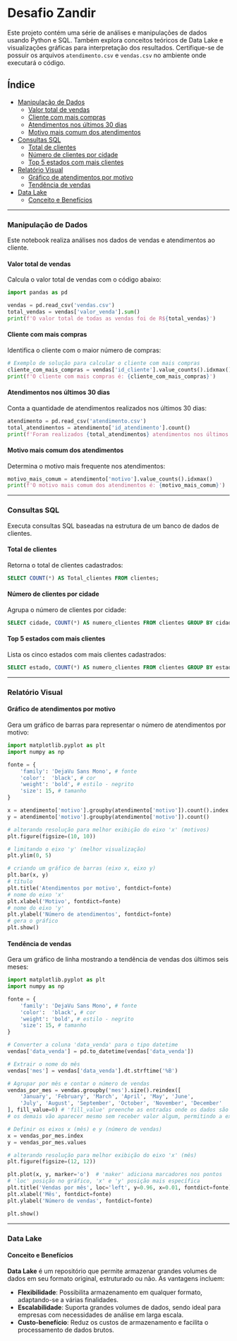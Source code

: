 # Desafio Zandir

Este projeto contém uma série de análises e manipulações de dados usando Python e SQL. Também explora conceitos teóricos de Data Lake e visualizações gráficas para interpretação dos resultados. Certifique-se de possuir os arquivos `atendimento.csv` e `vendas.csv` no ambiente onde executará o código.

## Índice

- [Manipulação de Dados](#manipulação-de-dados)
  - [Valor total de vendas](#valor-total-de-vendas)
  - [Cliente com mais compras](#cliente-com-mais-compras)
  - [Atendimentos nos últimos 30 dias](#atendimentos-nos-últimos-30-dias)
  - [Motivo mais comum dos atendimentos](#motivo-mais-comum-dos-atendimentos)
- [Consultas SQL](#consultas-sql)
  - [Total de clientes](#total-de-clientes)
  - [Número de clientes por cidade](#número-de-clientes-por-cidade)
  - [Top 5 estados com mais clientes](#top-5-estados-com-mais-clientes)
- [Relatório Visual](#relatório-visual)
  - [Gráfico de atendimentos por motivo](#gráfico-de-atendimentos-por-motivo)
  - [Tendência de vendas](#tendência-de-vendas)
- [Data Lake](#data-lake)
  - [Conceito e Benefícios](#conceito-e-benefícios)

---

### Manipulação de Dados

Este notebook realiza análises nos dados de vendas e atendimentos ao cliente.

#### Valor total de vendas

Calcula o valor total de vendas com o código abaixo:

```python
import pandas as pd

vendas = pd.read_csv('vendas.csv')
total_vendas = vendas['valor_venda'].sum()
print(f'O valor total de todas as vendas foi de R${total_vendas}')
```

#### Cliente com mais compras

Identifica o cliente com o maior número de compras:

```python
# Exemplo de solução para calcular o cliente com mais compras
cliente_com_mais_compras = vendas['id_cliente'].value_counts().idxmax()
print(f'O cliente com mais compras é: {cliente_com_mais_compras}')
```

#### Atendimentos nos últimos 30 dias

Conta a quantidade de atendimentos realizados nos últimos 30 dias:

```python
atendimento = pd.read_csv('atendimento.csv')
total_atendimentos = atendimento['id_atendimento'].count()
print(f'Foram realizados {total_atendimentos} atendimentos nos últimos 30 dias.')
```

#### Motivo mais comum dos atendimentos

Determina o motivo mais frequente nos atendimentos:

```python
motivo_mais_comum = atendimento['motivo'].value_counts().idxmax()
print(f'O motivo mais comum dos atendimentos é: {motivo_mais_comum}')
```

---

### Consultas SQL

Executa consultas SQL baseadas na estrutura de um banco de dados de clientes.

#### Total de clientes

Retorna o total de clientes cadastrados:

```sql
SELECT COUNT(*) AS Total_clientes FROM clientes;
```

#### Número de clientes por cidade

Agrupa o número de clientes por cidade:

```sql
SELECT cidade, COUNT(*) AS numero_clientes FROM clientes GROUP BY cidade;
```

#### Top 5 estados com mais clientes

Lista os cinco estados com mais clientes cadastrados:

```sql
SELECT estado, COUNT(*) AS numero_clientes FROM clientes GROUP BY estado ORDER BY numero_clientes DESC LIMIT 5;
```

---

### Relatório Visual

#### Gráfico de atendimentos por motivo

Gera um gráfico de barras para representar o número de atendimentos por motivo:

```python
import matplotlib.pyplot as plt
import numpy as np

fonte = {
    'family': 'DejaVu Sans Mono', # fonte
    'color':  'black', # cor
    'weight': 'bold', # estilo - negrito
    'size': 15, # tamanho
}

x = atendimento['motivo'].groupby(atendimento['motivo']).count().index
y = atendimento['motivo'].groupby(atendimento['motivo']).count()

# alterando resolução para melhor exibição do eixo 'x' (motivos)
plt.figure(figsize=(10, 10))

# limitando o eixo 'y' (melhor visualização)
plt.ylim(0, 5)

# criando um gráfico de barras (eixo x, eixo y)
plt.bar(x, y)
# título
plt.title('Atendimentos por motivo', fontdict=fonte)
# nome do eixo 'x'
plt.xlabel('Motivo', fontdict=fonte)
# nome do eixo 'y'
plt.ylabel('Número de atendimentos', fontdict=fonte)
# gera o gráfico
plt.show()
```

#### Tendência de vendas

Gera um gráfico de linha mostrando a tendência de vendas dos últimos seis meses:

```python
import matplotlib.pyplot as plt
import numpy as np

fonte = {
    'family': 'DejaVu Sans Mono', # fonte
    'color':  'black', # cor
    'weight': 'bold', # estilo - negrito
    'size': 15, # tamanho
}

# Converter a coluna 'data_venda' para o tipo datetime
vendas['data_venda'] = pd.to_datetime(vendas['data_venda'])

# Extrair o nome do mês
vendas['mes'] = vendas['data_venda'].dt.strftime('%B')

# Agrupar por mês e contar o número de vendas
vendas_por_mes = vendas.groupby('mes').size().reindex([
    'January', 'February', 'March', 'April', 'May', 'June',
    'July', 'August', 'September', 'October', 'November', 'December'
], fill_value=0) # 'fill_value' preenche as entradas onde os dados são ausentes, no caso como apenas o mês de setembro possui entrada
# os demais vão aparecer mesmo sem receber valor algum, permitindo a exibição da 'tendência de vendas' de maneria mais clara

# Definir os eixos x (mês) e y (número de vendas)
x = vendas_por_mes.index
y = vendas_por_mes.values

# alterando resolução para melhor exibição do eixo 'x' (mês)
plt.figure(figsize=(12, 12))

plt.plot(x, y, marker='o')  # 'maker' adiciona marcadores nos pontos
# 'loc' posição no gráfico, 'x' e 'y' posição mais específica
plt.title('Vendas por mês', loc='left', y=0.96, x=0.01, fontdict=fonte)
plt.xlabel('Mês', fontdict=fonte)
plt.ylabel('Número de vendas', fontdict=fonte)

plt.show()
```

---

### Data Lake

#### Conceito e Benefícios

**Data Lake** é um repositório que permite armazenar grandes volumes de dados em seu formato original, estruturado ou não. As vantagens incluem:

- **Flexibilidade**: Possibilita armazenamento em qualquer formato, adaptando-se a várias finalidades.
- **Escalabilidade**: Suporta grandes volumes de dados, sendo ideal para empresas com necessidades de análise em larga escala.
- **Custo-benefício**: Reduz os custos de armazenamento e facilita o processamento de dados brutos.
